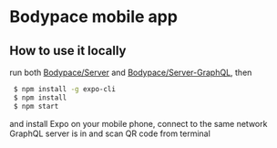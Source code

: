 # Bodypace mobile app

## How to use it locally

run both [Bodypace/Server](https://github.com/Bodypace/Server) and 
[Bodypace/Server-GraphQL](https://github.com/Bodypace/Server-GraphQL), then

```bash
 $ npm install -g expo-cli
 $ npm install
 $ npm start
```

and install Expo on your mobile phone, connect to the same network GraphQL server is in and scan QR code from terminal